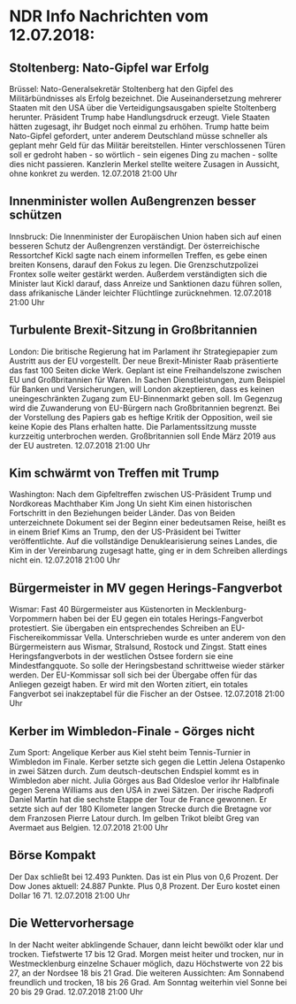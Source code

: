 # NDR Info Nachrichten vom 12.07.2018:


## Stoltenberg: Nato-Gipfel war Erfolg
Brüssel:	Nato-Generalsekretär Stoltenberg hat den Gipfel des Militärbündnisses als Erfolg bezeichnet. Die Auseinandersetzung mehrerer Staaten mit den USA über die Verteidigungsausgaben spielte Stoltenberg herunter. Präsident Trump habe Handlungsdruck erzeugt. Viele Staaten hätten zugesagt, ihr Budget noch einmal zu erhöhen. Trump hatte beim Nato-Gipfel gefordert, unter anderem Deutschland müsse schneller als geplant mehr Geld für das Militär bereitstellen. Hinter verschlossenen Türen soll er gedroht haben - so wörtlich - sein eigenes Ding zu machen - sollte dies nicht passieren. Kanzlerin Merkel stellte weitere Zusagen in Aussicht, ohne konkret zu werden. 12.07.2018 21:00 Uhr 

## Innenminister wollen Außengrenzen besser schützen
Innsbruck: Die Innenminister der Europäischen Union haben sich auf einen besseren Schutz der Außengrenzen verständigt. Der österreichische Ressortchef Kickl sagte nach einem informellen Treffen, es gebe einen breiten Konsens, darauf den Fokus zu legen. Die Grenzschutzpolizei Frontex solle weiter gestärkt werden. Außerdem verständigten sich die Minister laut Kickl darauf, dass Anreize und Sanktionen dazu führen sollen, dass afrikanische Länder leichter Flüchtlinge zurücknehmen. 12.07.2018 21:00 Uhr 

## Turbulente Brexit-Sitzung in Großbritannien
London:	Die britische Regierung hat im Parlament ihr Strategiepapier zum Austritt aus der EU vorgestellt. Der neue Brexit-Minister Raab präsentierte das fast 100 Seiten dicke Werk. Geplant ist eine Freihandelszone zwischen EU und Großbritannien für Waren. In Sachen Dienstleistungen, zum Beispiel für Banken und Versicherungen, will London akzeptieren, dass es keinen uneingeschränkten Zugang zum EU-Binnenmarkt geben soll. Im Gegenzug wird die Zuwanderung von EU-Bürgern nach Großbritannien begrenzt. Bei der Vorstellung des Papiers gab es heftige Kritik der Opposition, weil sie keine Kopie des Plans erhalten hatte. Die Parlamentssitzung musste kurzzeitig unterbrochen werden. Großbritannien soll Ende März 2019 aus der EU austreten. 12.07.2018 21:00 Uhr 

## Kim schwärmt von Treffen mit Trump
Washington: Nach dem Gipfeltreffen zwischen US-Präsident Trump und Nordkoreas Machthaber Kim Jong Un sieht Kim einen historischen Fortschritt in den Beziehungen beider Länder. Das von Beiden unterzeichnete Dokument sei der Beginn einer bedeutsamen Reise, heißt es in einem Brief Kims an Trump, den der US-Präsident bei Twitter veröffentlichte. Auf die vollständige Denuklearisierung seines Landes, die Kim in der Vereinbarung zugesagt hatte, ging er in dem Schreiben allerdings nicht ein. 12.07.2018 21:00 Uhr 

## Bürgermeister in MV gegen Herings-Fangverbot
Wismar:	Fast 40 Bürgermeister aus Küstenorten in Mecklenburg-Vorpommern haben bei der EU gegen ein totales Herings-Fangverbot protestiert. Sie übergaben ein entsprechendes Schreiben an EU-Fischereikommissar Vella. Unterschrieben wurde es unter anderem von den Bürgermeistern aus Wismar, Stralsund, Rostock und Zingst. Statt eines Heringsfangverbots in der westlichen Ostsee fordern sie eine Mindestfangquote. So solle der Heringsbestand schrittweise wieder stärker werden. Der EU-Kommissar soll sich bei der Übergabe offen für das Anliegen gezeigt haben. Er wird mit den Worten zitiert, ein totales Fangverbot sei inakzeptabel für die Fischer an der Ostsee. 12.07.2018 21:00 Uhr 

## Kerber im Wimbledon-Finale - Görges nicht
Zum Sport:	Angelique Kerber aus Kiel steht beim Tennis-Turnier in Wimbledon im Finale. Kerber setzte sich gegen die Lettin Jelena Ostapenko in zwei Sätzen durch. Zum deutsch-deutschen Endspiel kommt es in Wimbledon aber nicht. Julia Görges aus Bad Oldesloe verlor ihr Halbfinale gegen Serena Williams aus den USA in zwei Sätzen. Der irische Radprofi Daniel Martin hat die sechste Etappe der Tour de France gewonnen. Er setzte sich auf der 180 Kilometer langen Strecke durch die Bretagne vor dem Franzosen Pierre Latour durch. Im gelben Trikot bleibt Greg van Avermaet aus Belgien. 12.07.2018 21:00 Uhr 

## Börse Kompakt
Der Dax schließt bei 12.493 Punkten. Das ist ein Plus von 0,6 Prozent. Der Dow Jones aktuell: 24.887 Punkte. Plus 0,8 Prozent. Der Euro kostet einen Dollar 16 71. 12.07.2018 21:00 Uhr 

## Die Wettervorhersage
In der Nacht weiter abklingende Schauer, dann leicht bewölkt oder klar und trocken. Tiefstwerte 17 bis 12 Grad. Morgen meist heiter und trocken, nur in Westmecklenburg einzelne Schauer möglich, dazu Höchstwerte von 22 bis 27, an der Nordsee 18 bis 21 Grad. Die weiteren Aussichten: Am Sonnabend freundlich und trocken, 18 bis 26 Grad. Am Sonntag weiterhin viel Sonne bei 20 bis 29 Grad. 12.07.2018 21:00 Uhr 
